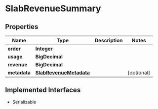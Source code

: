 

# SlabRevenueSummary


## Properties

| Name | Type | Description | Notes |
|------------ | ------------- | ------------- | -------------|
|**order** | **Integer** |  |  |
|**usage** | **BigDecimal** |  |  |
|**revenue** | **BigDecimal** |  |  |
|**metadata** | [**SlabRevenueMetadata**](SlabRevenueMetadata.md) |  |  [optional] |


## Implemented Interfaces

* Serializable


